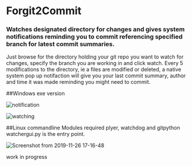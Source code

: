 # Forgit2Commit
### Watches designated directory for changes and gives system notifications reminding you to commit referencing specified branch for latest commit summaries.

Just browse for the directory holding your git repo you want to watch for changes, specify the branch you are working in and click watch.
Every 5 modifications to the directory, ie a files are modified or deleted, a native system pop up notifaction will give you your last commit summary, author and time it was made reminding you might need to commit.

##Windows exe version




![notification](https://user-images.githubusercontent.com/43976537/69674505-9a541180-106a-11ea-9fad-32d17c1542a4.png)

![watching](https://user-images.githubusercontent.com/43976537/69675190-14d16100-106c-11ea-806f-17fca84e3e79.png)       

##Linux commandline 
Modules required plyer, watchdog and gitpython
watchergui.py is the entry point.

![Screenshot from 2019-11-26 17-16-48](https://user-images.githubusercontent.com/43976537/69678004-4cdba280-1072-11ea-82bf-c484766cccac.png)




work in progress

